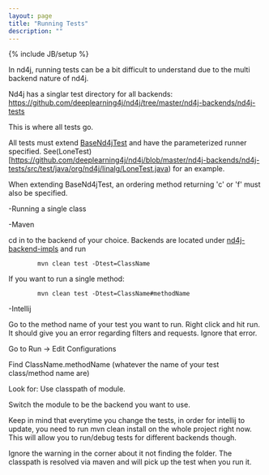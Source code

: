 ```yaml
---
layout: page
title: "Running Tests"
description: ""
---
```

{% include JB/setup %}




In nd4j, running tests can be a bit difficult to understand due to the multi backend nature of nd4j.

Nd4j has a singlar test directory for all backends:
https://github.com/deeplearning4j/nd4j/tree/master/nd4j-backends/nd4j-tests

This is where all tests go.

All tests must extend [BaseNd4jTest](https://github.com/deeplearning4j/nd4j/blob/master/nd4j-backends/nd4j-tests/src/test/java/org/nd4j/linalg/BaseNd4jTest.java) and have the parameterized runner specified. See(LoneTest)[https://github.com/deeplearning4j/nd4j/blob/master/nd4j-backends/nd4j-tests/src/test/java/org/nd4j/linalg/LoneTest.java)
for an example.

When extending BaseNd4jTest, an ordering method returning 'c' or 'f' must also be specified.


-Running a single class


-Maven

cd in to the backend of your choice. Backends are located under [nd4j-backend-impls](https://github.com/deeplearning4j/nd4j/tree/master/nd4j-backends/nd4j-backend-impls)
and run 
 
            mvn clean test -Dtest=ClassName

If you want to run a single method:

            mvn clean test -Dtest=ClassName#methodName

-Intellij

Go to the method name of your test you want to run. Right click and hit run.
It should give you an error regarding filters and requests. Ignore that error.

Go to Run -> Edit Configurations 

Find ClassName.methodName (whatever the name of your test class/method name are)

Look for: Use classpath of module.

Switch the module to be the backend you want to use.

Keep in mind that everytime you change the tests, in order for intellij to update, you need to run mvn clean install on the whole project
right now. This will allow you to run/debug tests for different backends though.

Ignore the warning in the corner about it not finding the folder. The classpath is resolved via maven and will pick up the test
when you run it.


